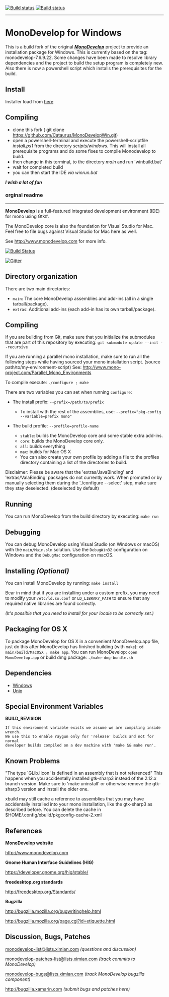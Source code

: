 [![Build status](https://cataurusfynn.visualstudio.com/MonoDevelop/_apis/build/status/MonoDevelop-.NET%20Desktop-CI)](https://cataurusfynn.visualstudio.com/MonoDevelop/_build/latest?definitionId=10) [![Build status](https://ci.appveyor.com/api/projects/status/rwi8l7wukyhxiofw/branch/main?svg=true)](https://ci.appveyor.com/project/Cataurus/monodevelopwin/branch/main)
___

# MonoDevelop for Windows

This is a build fork of the original [***MonoDevelop***](https://github.com/mono/monodevelop) project to provide an installation package for Windows.
This is currently based on the tag: monodevelop-7.6.9.22.
Some changes have been made to resolve library dependencies and the project to build the setup program is completely new. Also there is now a powershell script
which installs the prerequisites for the build.

## Install

Installer load from [here](https://github.com/Cataurus/MonoDevelopWin/releases/download/7.6.9.22/MonoDevelop-7.6.9.22-x86-Debug.msi)

## Compiling

* clone this fork ( git clone https://github.com/Cataurus/MonoDevelopWin.git)
* open a powershell-terminal and execute the powershell-scriptfile *install.ps1* from the directory *scripts/windows*.
This will install all prerequisite programs and do some fixes to compile Monodevelop
to build.
* then change in this terminal, to the directory *main* and run 'winbuild.bat'
* wait for completed build
* you can then start the IDE *via winrun.bat*

***I wish a lot of fun***

### orginal readme
___
**MonoDevelop** is a full-featured integrated development environment (IDE) for mono using Gtk#.

The MonoDevelop core is also the foundation for Visual Studio for Mac.  
Feel free to file bugs against Visual Studio for Mac here as well.

See http://www.monodevelop.com for more info.  

[![Build Status](http://jenkins.mono-project.com/job/test-monodevelop-mainline/badge/icon)](http://jenkins.mono-project.com/job/test-monodevelop-mainline/)

[![Gitter](https://badges.gitter.im/Join%20Chat.svg)](https://gitter.im/mono/monodevelop?utm_source=badge&utm_medium=badge&utm_campaign=pr-badge&utm_content=badge)

Directory organization
----------------------

There are two main directories:

 * `main`: The core MonoDevelop assemblies and add-ins (all in a single
	tarball/package).
 * `extras`: Additional add-ins (each add-in has its own
	tarball/package).

Compiling
---------

If you are building from Git, make sure that you initialize the submodules
that are part of this repository by executing:
`git submodule update --init --recursive`

If you are running a parallel mono installation, make sure to run all the following steps
while having sourced your mono installation script. (source path/to/my-environment-script)
See: http://www.mono-project.com/Parallel_Mono_Environments

To compile execute:
`./configure ; make`

There are two variables you can set when running `configure`:

* The install prefix: `--prefix=/path/to/prefix`

  * To install with the rest of the assemblies, use:
  `--prefix="pkg-config --variable=prefix mono"`

* The build profile: `--profile=profile-name`

  * `stable`: builds the MonoDevelop core and some stable extra add-ins.
  * `core`: builds the MonoDevelop core only.
  * `all`: builds everything
  * `mac`: builds for Mac OS X
  * You can also create your own profile by adding a file to the profiles
directory containing a list of the directories to build.

Disclaimer: Please be aware that the 'extras/JavaBinding' and 'extras/ValaBinding' packages do not currently work. When prompted or by manually selecting them during the './configure --select' step, make sure they stay deselected. (deselected by default)

Running
-------

You can run MonoDevelop from the build directory by executing:
`make run`

Debugging
---------

You can debug MonoDevelop using Visual Studio (on Windows or macOS) with the
`main/Main.sln` solution. Use the `DebugWin32` configuration on Windows and the
`DebugMac` configuration on macOS.

Installing *(Optional)*
----------

You can install MonoDevelop by running:
`make install`

Bear in mind that if you are installing under a custom prefix, you may need to modify your `/etc/ld.so.conf` or `LD_LIBRARY_PATH` to ensure that any required native libraries are found correctly.

*(It's possible that you need to install for your locale to be
correctly set.)*

Packaging for OS X
-----------------

To package MonoDevelop for OS X in a convenient MonoDevelop.app
file, just do this after MonoDevelop has finished building (with
`make`): `cd main/build/MacOSX ; make app`.
You can run MonoDevelop: `open MonoDevelop.app` or build dmg package: `./make-dmg-bundle.sh`

Dependencies
------------

- [Windows](https://github.com/mono/md-website/blob/gh-pages/developers/building-monodevelop.md#prerequisites-and-source)
- [Unix](http://www.monodevelop.com/developers/building-monodevelop/#linux)

Special Environment Variables
-----------------------------

**BUILD_REVISION**

	If this environment variable exists we assume we are compiling inside wrench.
	We use this to enable raygun only for 'release' builds and not for normal
	developer builds compiled on a dev machine with 'make && make run'.
	

Known Problems
-----------------------------

"The type `GLib.IIcon' is defined in an assembly that is not referenced"
This happens when you accidentally installed gtk-sharp3 instead of the 2.12.x branch version.
Make sure to 'make uninstall' or otherwise remove the gtk-sharp3 version and install the older one.

xbuild may still cache a reference to assemblies that you may have accidentally installed into your mono installation,
like the gtk-sharp3 as described before. You can delete the cache in $HOME/.config/xbuild/pkgconfig-cache-2.xml



References
----------

**MonoDevelop website**

http://www.monodevelop.com

**Gnome Human Interface Guidelines (HIG)**

https://developer.gnome.org/hig/stable/

**freedesktop.org standards**

http://freedesktop.org/Standards/

**Bugzilla**

http://bugzilla.mozilla.org/bugwritinghelp.html

http://bugzilla.mozilla.org/page.cgi?id=etiquette.html

Discussion, Bugs, Patches
-------------------------

monodevelop-list@lists.ximian.com *(questions and discussion)*

monodevelop-patches-list@lists.ximian.com *(track commits to MonoDevelop)*

monodevelop-bugs@lists.ximian.com *(track MonoDevelop bugzilla component)*

http://bugzilla.xamarin.com *(submit bugs and patches here)*

